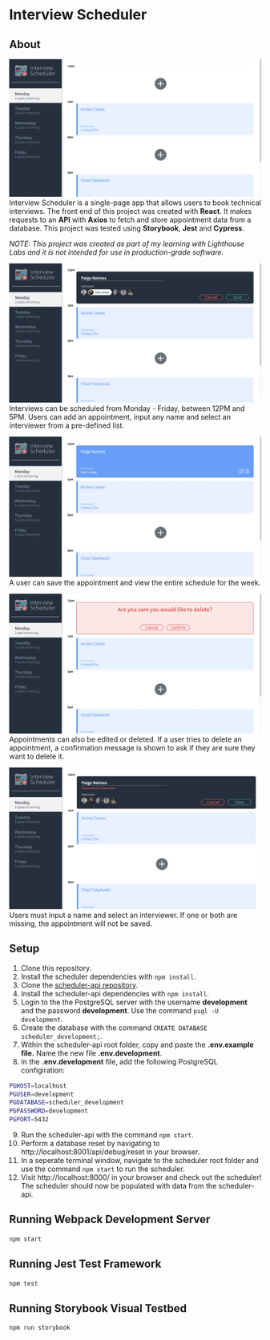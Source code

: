 # Interview Scheduler

## About
![Scheduler Overview](https://github.com/paigenelmes/scheduler/blob/master/public/images/screenshots/1-scheduler-overview.png)
Interview Scheduler is a single-page app that allows users to book technical interviews. The front end of this project was created with **React**. It makes requests to an **API** with **Axios** to fetch and store appointment data from a database. This project was tested using **Storybook**, **Jest** and **Cypress**.

*NOTE: This project was created as part of my learning with Lighthouse Labs and it is not intended for use in production-grade software.*

![Scheduler Add](https://github.com/paigenelmes/scheduler/blob/master/public/images/screenshots/2-scheduler-add.png)
Interviews can be scheduled from Monday - Friday, between 12PM and 5PM. Users can add an appointment, input any name and select an interviewer from a pre-defined list.

![Scheduler Appointments](https://github.com/paigenelmes/scheduler/blob/master/public/images/screenshots/3-scheduler-appointments.png)
A user can save the appointment and view the entire schedule for the week.

![Scheduler Confirm](https://github.com/paigenelmes/scheduler/blob/master/public/images/screenshots/4-scheduler-confirm.png)
Appointments can also be edited or deleted. If a user tries to delete an appointment, a confirmation message is shown to ask if they are sure they want to delete it.

![Scheduler Missing Info](https://github.com/paigenelmes/scheduler/blob/master/public/images/screenshots/5-scheduler-missing-info.png)
Users must input a name and select an interviewer. If one or both are missing, the appointment will not be saved.

## Setup

1. Clone this repository.
2. Install the scheduler dependencies with `npm install`.
3. Clone the [scheduler-api repository](https://github.com/paigenelmes/scheduler-api).
4. Install the scheduler-api dependencies with `npm install`.
5. Login to the the PostgreSQL server with the username **development** and the password **development**. Use the command `psql -U development`.
6. Create the database with the command `CREATE DATABASE scheduler_development;`. 
7. Within the scheduler-api root folder, copy and paste the **.env.example file.** Name the new file **.env.development**.
8. In the **.env.development** file, add the following PostgreSQL configiration: 
```sh
PGHOST=localhost
PGUSER=development
PGDATABASE=scheduler_development
PGPASSWORD=development
PGPORT=5432
```
9. Run the scheduler-api with the command `npm start`.
10. Perform a database reset by navigating to http://localhost:8001/api/debug/reset in your browser.
11. In a seperate terminal window, navigate to the scheduler root folder and use the command `npm start` to run the scheduler.
12. Visit http://localhost:8000/ in your browser and check out the scheduler! The scheduler should now be populated with data from the scheduler-api.
## Running Webpack Development Server

```sh
npm start
```

## Running Jest Test Framework

```sh
npm test
```

## Running Storybook Visual Testbed

```sh
npm run storybook
```
